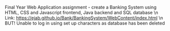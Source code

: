 Final Year Web Application assignment - create a Banking System using HTML, CSS and Javascript frontend, Java backend and SQL database \n
Link: https://ejab.github.io/Bank/BankingSystem/WebContent/index.html \n
BUT! Unable to log in using set up characters as database has been deleted
